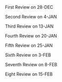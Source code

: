 First Review on 28-DEC


Second Review on 4-JAN


Third Review on 13-JAN


Fourth Review on 20-JAN


Fifth Review on 25-JAN


Sixth Review on 3-FEB


Seventh Review on 8-FEB


Eight Review on 15-FEB
